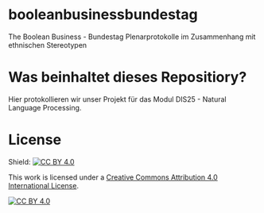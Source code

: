 # booleanbusinessbundestag
The Boolean Business - Bundestag Plenarprotokolle im Zusammenhang mit ethnischen Stereotypen

# Was beinhaltet dieses Repositiory?

Hier protokollieren wir unser Projekt für das Modul DIS25 - Natural Language Processing.


# License
Shield: [![CC BY 4.0][cc-by-shield]][cc-by]

This work is licensed under a
[Creative Commons Attribution 4.0 International License][cc-by].

[![CC BY 4.0][cc-by-image]][cc-by]

[cc-by]: http://creativecommons.org/licenses/by/4.0/
[cc-by-image]: https://i.creativecommons.org/l/by/4.0/88x31.png
[cc-by-shield]: https://img.shields.io/badge/License-CC%20BY%204.0-lightgrey.svg
